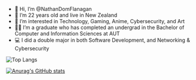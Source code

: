- 👋 Hi, I’m @NathanDomFlanagan
- 🗿  I’m 22 years old and live in New Zealand
- 👀 I’m interested in Technology, Gaming, Anime, Cybersecurity, and Art
- 🐱‍👤 I’m a graduate who has completed an undergrad in the Bachelor of Computer and Information Sciences at AUT
- 💻 I did a double major in both Software Development, and Networking & Cybersecurity

![Top Langs](https://github-readme-stats.vercel.app/api/top-langs/?username=NathanDomFlanagan&layout=compact&theme=github_dark&hide_border=true)

[![Anurag's GitHub stats](https://github-readme-stats.vercel.app/api?username=NathanDomFlanagan&show_icons=true&theme=github_dark&hide_border=true)](https://github.com/anuraghazra/github-readme-stats)
